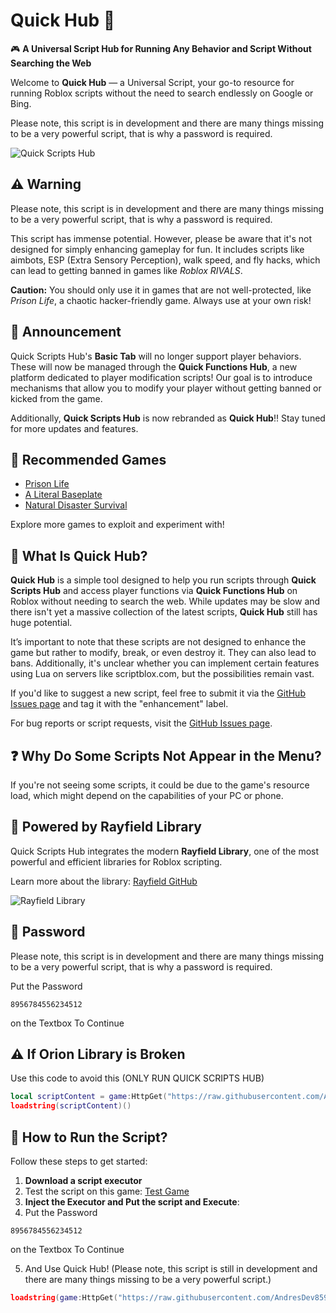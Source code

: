 # Quick Hub 📌

🎮 **A Universal Script Hub for Running Any Behavior and Script Without Searching the Web**

Welcome to **Quick Hub** — a Universal Script, your go-to resource for running Roblox scripts without the need to search endlessly on Google or Bing.

Please note, this script is in development and there are many things missing to be a very powerful script, that is why a password is required.

![Quick Scripts Hub](https://raw.githubusercontent.com/AndresDev859674/Quick-Scripts-Hub-V2/refs/heads/main/game.png)

## ⚠️ Warning

Please note, this script is in development and there are many things missing to be a very powerful script, that is why a password is required.

This script has immense potential. However, please be aware that it's not designed for simply enhancing gameplay for fun. It includes scripts like aimbots, ESP (Extra Sensory Perception), walk speed, and fly hacks, which can lead to getting banned in games like *Roblox RIVALS*.

**Caution:** You should only use it in games that are not well-protected, like *Prison Life*, a chaotic hacker-friendly game. Always use at your own risk!

## 👀 Announcement

Quick Scripts Hub's **Basic Tab** will no longer support player behaviors. These will now be managed through the **Quick Functions Hub**, a new platform dedicated to player modification scripts! Our goal is to introduce mechanisms that allow you to modify your player without getting banned or kicked from the game.

Additionally, **Quick Scripts Hub** is now rebranded as **Quick Hub**!! Stay tuned for more updates and features.

## 🚀 Recommended Games

- [Prison Life](https://www.roblox.com/es/games/155615604/Prison-Life)
- [A Literal Baseplate](https://www.roblox.com/es/games/4483381587/a-literal-baseplate)
- [Natural Disaster Survival](https://www.roblox.com/es/games/189707/Natural-Disaster-Survival)

Explore more games to exploit and experiment with!

## 🤔 What Is Quick Hub?

**Quick Hub** is a simple tool designed to help you run scripts through **Quick Scripts Hub** and access player functions via **Quick Functions Hub** on Roblox without needing to search the web. While updates may be slow and there isn't yet a massive collection of the latest scripts, **Quick Hub** still has huge potential. 

It’s important to note that these scripts are not designed to enhance the game but rather to modify, break, or even destroy it. They can also lead to bans. Additionally, it's unclear whether you can implement certain features using Lua on servers like scriptblox.com, but the possibilities remain vast.

If you'd like to suggest a new script, feel free to submit it via the [GitHub Issues page](https://github.com/AndresDev859674/Quick-Hub/issues) and tag it with the "enhancement" label.

For bug reports or script requests, visit the [GitHub Issues page](https://github.com/AndresDev859674/Quick-Scripts-Hub-V2).

## ❓ Why Do Some Scripts Not Appear in the Menu?

If you're not seeing some scripts, it could be due to the game's resource load, which might depend on the capabilities of your PC or phone.

## 🔧 Powered by Rayfield Library

Quick Scripts Hub integrates the modern **Rayfield Library**, one of the most powerful and efficient libraries for Roblox scripting.

Learn more about the library: [Rayfield GitHub](https://github.com/SiriusSoftwareLtd/Rayfield/tree/main)

![Rayfield Library](https://user-images.githubusercontent.com/77512805/197843157-3485a6e4-7b18-4372-8277-f3a2e7bd0317.png)

## 🔑 Password
Please note, this script is in development and there are many things missing to be a very powerful script, that is why a password is required.

Put the Password
```
8956784556234512
```

on the Textbox To Continue

## ⚠️ If Orion Library is Broken

Use this code to avoid this (ONLY RUN QUICK SCRIPTS HUB)

```lua
local scriptContent = game:HttpGet("https://raw.githubusercontent.com/AndresDev859674/Quick-Hub/main/main.lua")
loadstring(scriptContent)()
```
## 🚀 How to Run the Script?

Follow these steps to get started:

1. **Download a script executor**
2. Test the script on this game: [Test Game](https://www.roblox.com/es/games/4483381587/a-literal-baseplate)
3. **Inject the Executor and Put the script and Execute**:
4. Put the Password
```
8956784556234512
```

on the Textbox To Continue

5. And Use Quick Hub! (Please note, this script is still in development and there are many things missing to be a very powerful script.)


```lua
loadstring(game:HttpGet("https://raw.githubusercontent.com/AndresDev859674/Quick-Hub/main/execute.lua"))()
